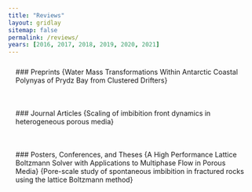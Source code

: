 ```yaml
---
title: "Reviews"
layout: gridlay
sitemap: false
permalink: /reviews/
years: [2016, 2017, 2018, 2019, 2020, 2021]
---
```


<style>
.jumbotron{
    padding:3%;
    padding-bottom:10px;
    padding-top:10px;
    margin-top:10px;
    margin-bottom:30px;
}
</style>

<div class="jumbotron">
### Preprints
{Water Mass Transformations Within Antarctic Coastal Polynyas of Prydz Bay from Clustered Drifters}
</div>

<div class="jumbotron">
### Journal Articles
{Scaling of imbibition front dynamics in heterogeneous porous media}
</div>

<div class="jumbotron">
### Posters, Conferences, and Theses
{A High Performance Lattice Boltzmann Solver with Applications to Multiphase Flow in Porous Media}
{Pore-scale study of spontaneous imbibition in fractured rocks using the lattice Boltzmann method}
</div>
